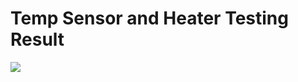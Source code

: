 # Temp Sensor and Heater Testing Result
![](https://github.com/gredychristian/Mikrokontroller-A081_22081010195_Gredy-Christian-Hendrawan-Putra/blob/main/03-pwm/iTCLab%20PWM%20Test.gif)